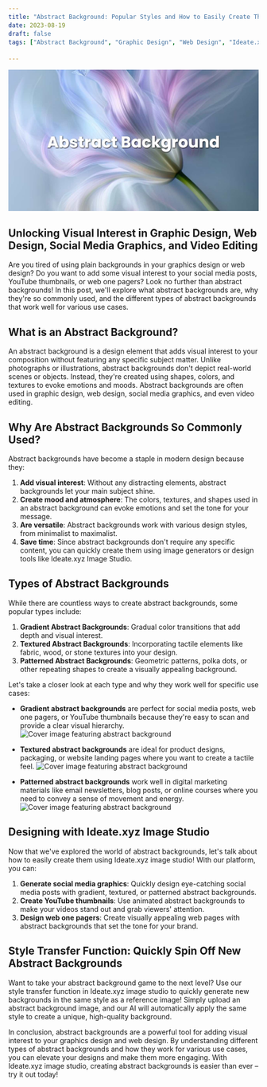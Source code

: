 ```yaml
---
title: "Abstract Background: Popular Styles and How to Easily Create Them with Ideate.xyz Image Studio"
date: 2023-08-19
draft: false
tags: ["Abstract Background", "Graphic Design", "Web Design", "Ideate.xyz", "Image Studio"]

---
```


![Cover image featuring abstract background](cover.jpg)


## Unlocking Visual Interest in Graphic Design, Web Design, Social Media Graphics, and Video Editing

Are you tired of using plain backgrounds in your graphics design or web design? Do you want to add some visual interest to your social media posts, YouTube thumbnails, or web one pagers? Look no further than abstract backgrounds! In this post, we'll explore what abstract backgrounds are, why they're so commonly used, and the different types of abstract backgrounds that work well for various use cases.

## What is an Abstract Background?

An abstract background is a design element that adds visual interest to your composition without featuring any specific subject matter. Unlike photographs or illustrations, abstract backgrounds don't depict real-world scenes or objects. Instead, they're created using shapes, colors, and textures to evoke emotions and moods. Abstract backgrounds are often used in graphic design, web design, social media graphics, and even video editing.

## Why Are Abstract Backgrounds So Commonly Used?

Abstract backgrounds have become a staple in modern design because they:

1. **Add visual interest**: Without any distracting elements, abstract backgrounds let your main subject shine.
2. **Create mood and atmosphere**: The colors, textures, and shapes used in an abstract background can evoke emotions and set the tone for your message.
3. **Are versatile**: Abstract backgrounds work with various design styles, from minimalist to maximalist.
4. **Save time**: Since abstract backgrounds don't require any specific content, you can quickly create them using image generators or design tools like Ideate.xyz Image Studio.

## Types of Abstract Backgrounds

While there are countless ways to create abstract backgrounds, some popular types include:

1. **Gradient Abstract Backgrounds**: Gradual color transitions that add depth and visual interest.
2. **Textured Abstract Backgrounds**: Incorporating tactile elements like fabric, wood, or stone textures into your design.
3. **Patterned Abstract Backgrounds**: Geometric patterns, polka dots, or other repeating shapes to create a visually appealing background.


Let's take a closer look at each type and why they work well for specific use cases:

* **Gradient abstract backgrounds** are perfect for social media posts, web one pagers, or YouTube thumbnails because they're easy to scan and provide a clear visual hierarchy.
![Cover image featuring abstract background](https://storage.googleapis.com/flutterflow-io-6f20.appspot.com/projects/aiaiai-l1aca3/assets/s60gi49ovs8x/YT_Video_Thumb_14.jpg)

* **Textured abstract backgrounds** are ideal for product designs, packaging, or website landing pages where you want to create a tactile feel.
![Cover image featuring abstract background](https://storage.googleapis.com/flutterflow-io-6f20.appspot.com/projects/aiaiai-l1aca3/assets/7d4vn4f1x0g4/Texture_18.jpeg)

* **Patterned abstract backgrounds** work well in digital marketing materials like email newsletters, blog posts, or online courses where you need to convey a sense of movement and energy.
![Cover image featuring abstract background](https://storage.googleapis.com/flutterflow-io-6f20.appspot.com/projects/aiaiai-l1aca3/assets/3f45jblq3c8i/texture-gradient-blue.webp)



## Designing with Ideate.xyz Image Studio

Now that we've explored the world of abstract backgrounds, let's talk about how to easily create them using Ideate.xyz image studio! With our platform, you can:

1. **Generate social media graphics**: Quickly design eye-catching social media posts with gradient, textured, or patterned abstract backgrounds.
2. **Create YouTube thumbnails**: Use animated abstract backgrounds to make your videos stand out and grab viewers' attention.
3. **Design web one pagers**: Create visually appealing web pages with abstract backgrounds that set the tone for your brand.

## Style Transfer Function: Quickly Spin Off New Abstract Backgrounds

Want to take your abstract background game to the next level? Use our style transfer function in Ideate.xyz image studio to quickly generate new backgrounds in the same style as a reference image! Simply upload an abstract background image, and our AI will automatically apply the same style to create a unique, high-quality background.

In conclusion, abstract backgrounds are a powerful tool for adding visual interest to your graphics design and web design. By understanding different types of abstract backgrounds and how they work for various use cases, you can elevate your designs and make them more engaging. With Ideate.xyz image studio, creating abstract backgrounds is easier than ever – try it out today!